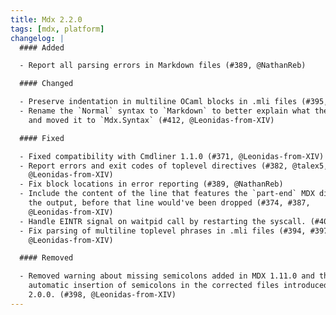 ```yaml
---
title: Mdx 2.2.0
tags: [mdx, platform]
changelog: |
  #### Added

  - Report all parsing errors in Markdown files (#389, @NathanReb)

  #### Changed

  - Preserve indentation in multiline OCaml blocks in .mli files (#395, @panglesd)
  - Rename the `Normal` syntax to `Markdown` to better explain what the syntax is
    and moved it to `Mdx.Syntax` (#412, @Leonidas-from-XIV)

  #### Fixed

  - Fixed compatibility with Cmdliner 1.1.0 (#371, @Leonidas-from-XIV)
  - Report errors and exit codes of toplevel directives (#382, @talex5,
    @Leonidas-from-XIV)
  - Fix block locations in error reporting (#389, @NathanReb)
  - Include the content of the line that features the `part-end` MDX directive in
    the output, before that line would've been dropped (#374, #387,
    @Leonidas-from-XIV)
  - Handle EINTR signal on waitpid call by restarting the syscall. (#409, @tmcgilchrist)
  - Fix parsing of multiline toplevel phrases in .mli files (#394, #397,
    @Leonidas-from-XIV)

  #### Removed

  - Removed warning about missing semicolons added in MDX 1.11.0 and the
    automatic insertion of semicolons in the corrected files introduced in MDX
    2.0.0. (#398, @Leonidas-from-XIV)
---
```

